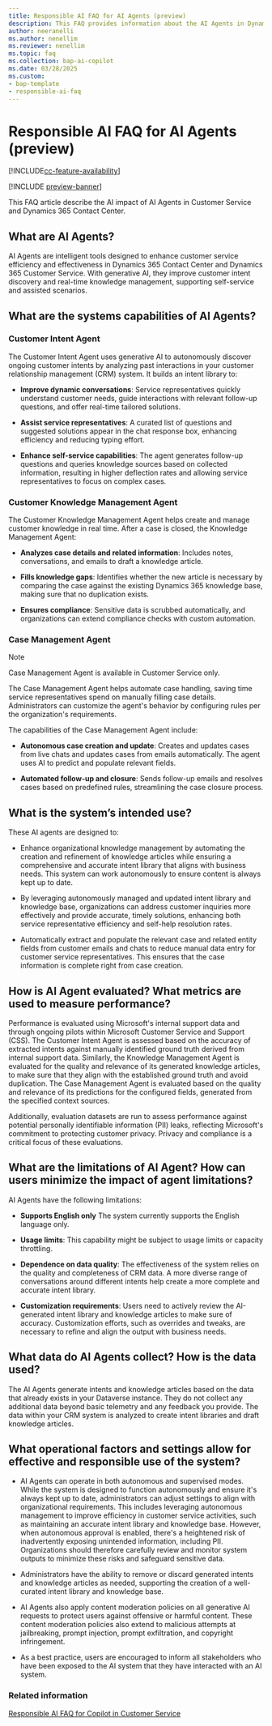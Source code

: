 ```yaml
---
title: Responsible AI FAQ for AI Agents (preview)
description: This FAQ provides information about the AI Agents in Dynamics 365 Contact Center and Dynamics 365 Customer Service. This FAQ also includes key considerations and details about how AI is used, how it was tested and evaluated, and any specific limitations.
author: neeranelli
ms.author: nenellim
ms.reviewer: nenellim
ms.topic: faq
ms.collection: bap-ai-copilot
ms.date: 03/28/2025
ms.custom: 
- bap-template
- responsible-ai-faq
---
```

# Responsible AI FAQ for AI Agents (preview)

[!INCLUDE[cc-feature-availability](../includes/cc-feature-availability.md)]

[!INCLUDE [preview-banner](~/../shared-content/shared/preview-includes/preview-banner.md)]

This FAQ article describe the AI impact of AI Agents in Customer Service and Dynamics 365 Contact Center.

## What are AI Agents?

AI Agents are intelligent tools designed to enhance customer service efficiency and effectiveness in Dynamics 365 Contact Center and Dynamics 365 Customer Service. With generative AI, they improve customer intent discovery and real-time knowledge management, supporting self-service and assisted scenarios.

## What are the systems capabilities of AI Agents?

### Customer Intent Agent

The Customer Intent Agent uses generative AI to autonomously discover ongoing customer intents by analyzing past interactions in your customer relationship management (CRM) system. It builds an intent library to:

- **Improve dynamic conversations**: Service representatives quickly understand customer needs, guide interactions with relevant follow-up questions, and offer real-time tailored solutions.

- **Assist service representatives**: A curated list of questions and suggested solutions appear in the chat response box, enhancing efficiency and reducing typing effort.

- **Enhance self-service capabilities**: The agent generates follow-up questions and queries knowledge sources based on collected information, resulting in higher deflection rates and allowing service representatives to focus on complex cases.

### Customer Knowledge Management Agent

The Customer Knowledge Management Agent helps create and manage customer knowledge in real time. After a case is closed, the Knowledge Management Agent:

- **Analyzes case details and related information**: Includes notes, conversations, and emails to draft a knowledge article.

- **Fills knowledge gaps**: Identifies whether the new article is necessary by comparing the case against the existing Dynamics 365 knowledge base, making sure that no duplication exists.

- **Ensures compliance**: Sensitive data is scrubbed automatically, and organizations can extend compliance checks with custom automation.

### Case Management Agent

> [!NOTE]
> Case Management Agent is available in Customer Service only.

The Case Management Agent helps automate case handling, saving time service representatives spend on manually filling case details. Administrators can customize the agent's behavior by configuring rules per the organization's requirements.
 
The capabilities of the Case Management Agent include:

 - **Autonomous case creation and update**: Creates and updates cases from live chats and updates cases from emails automatically. The agent uses AI to predict and populate relevant fields.

- **Automated follow-up and closure**: Sends follow-up emails and resolves cases based on predefined rules, streamlining the case closure process. 

## What is the system’s intended use?

These AI agents are designed to:

- Enhance organizational knowledge management by automating the creation and refinement of knowledge articles while ensuring a comprehensive and accurate intent library that aligns with business needs. This system can work autonomously to ensure content is always kept up to date.

- By leveraging autonomously managed and updated intent library and knowledge base, organizations can address customer inquiries more effectively and provide accurate, timely solutions, enhancing both service representative efficiency and self-help resolution rates.

- Automatically extract and populate the relevant case and related entity fields from customer emails and chats to reduce manual data entry for customer service representatives. This ensures that the case information is complete right from case creation.

## How is AI Agent evaluated? What metrics are used to measure performance?

Performance is evaluated using Microsoft's internal support data and through ongoing pilots within Microsoft Customer Service and Support (CSS). The Customer Intent Agent is assessed based on the accuracy of extracted intents against manually identified ground truth derived from internal support data. Similarly, the Knowledge Management Agent is evaluated for the quality and relevance of its generated knowledge articles, to make sure that they align with the established ground truth and avoid duplication. The Case Management Agent is evaluated based on the quality and relevance of its predictions for the configured fields, generated from the specified context sources.

Additionally, evaluation datasets are run to assess performance against potential personally identifiable information (PII) leaks, reflecting Microsoft's commitment to protecting customer privacy. Privacy and compliance is a critical focus of these evaluations.

## What are the limitations of AI Agent? How can users minimize the impact of agent limitations?

AI Agents have the following limitations:

- **Supports English only** The system currently supports the English language only.

- **Usage limits**: This capability might be subject to usage limits or capacity throttling.

- **Dependence on data quality**: The effectiveness of the system relies on the quality and completeness of CRM data. A more diverse range of conversations around different intents help create a more complete and accurate intent library.

- **Customization requirements**: Users need to actively review the AI-generated intent library and knowledge articles to make sure of accuracy. Customization efforts, such as overrides and tweaks, are necessary to refine and align the output with business needs.

## What data do AI Agents collect? How is the data used?

The AI Agents generate intents and knowledge articles based on the data that already exists in your Dataverse instance. They do not collect any additional data beyond basic telemetry and any feedback you provide. The data within your CRM system is analyzed to create intent libraries and draft knowledge articles.

## What operational factors and settings allow for effective and responsible use of the system?

- AI Agents can operate in both autonomous and supervised modes. While the system is designed to function autonomously and ensure it's always kept up to date, administrators can adjust settings to align with organizational requirements. This includes leveraging autonomous management to improve efficiency in customer service activities, such as maintaining an accurate intent library and knowledge base. However, when autonomous approval is enabled, there's a heightened risk of inadvertently exposing unintended information, including PII. Organizations should therefore carefully review and monitor system outputs to minimize these risks and safeguard sensitive data.

- Administrators have the ability to remove or discard generated intents and knowledge articles as needed, supporting the creation of a well-curated intent library and knowledge base.

- AI Agents also apply content moderation policies on all generative AI requests to protect users against offensive or harmful content. These content moderation policies also extend to malicious attempts at jailbreaking, prompt injection, prompt exfiltration, and copyright infringement.

- As a best practice, users are encouraged to inform all stakeholders who have been exposed to the AI system that they have interacted with an AI system.

### Related information

[Responsible AI FAQ for Copilot in Customer Service](/dynamics365/customer-service/implement/faq-responsible-ai-copilot?context=/dynamics365/contact-center/context/implement-context)  
